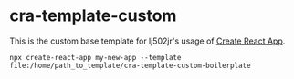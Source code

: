 # cra-template-custom

This is the custom base template for lj502jr's usage of [Create React App](https://github.com/facebook/create-react-app).

```
npx create-react-app my-new-app --template file:/home/path_to_template/cra-template-custom-boilerplate
```
